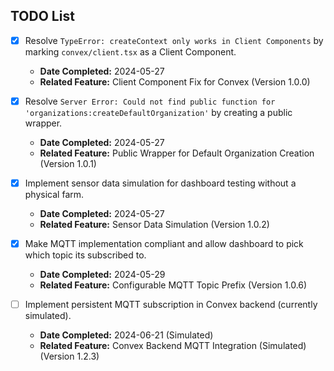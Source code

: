 ## TODO List

- [x] Resolve `TypeError: createContext only works in Client Components` by marking `convex/client.tsx` as a Client Component.
  - **Date Completed:** 2024-05-27
  - **Related Feature:** Client Component Fix for Convex (Version 1.0.0) 

- [x] Resolve `Server Error: Could not find public function for 'organizations:createDefaultOrganization'` by creating a public wrapper.
  - **Date Completed:** 2024-05-27
  - **Related Feature:** Public Wrapper for Default Organization Creation (Version 1.0.1) 

- [x] Implement sensor data simulation for dashboard testing without a physical farm.
  - **Date Completed:** 2024-05-27
  - **Related Feature:** Sensor Data Simulation (Version 1.0.2)

- [x] Make MQTT implementation compliant and allow dashboard to pick which topic its subscribed to.
  - **Date Completed:** 2024-05-29
  - **Related Feature:** Configurable MQTT Topic Prefix (Version 1.0.6)

- [ ] Implement persistent MQTT subscription in Convex backend (currently simulated).
  - **Date Completed:** 2024-06-21 (Simulated)
  - **Related Feature:** Convex Backend MQTT Integration (Simulated) (Version 1.2.3)